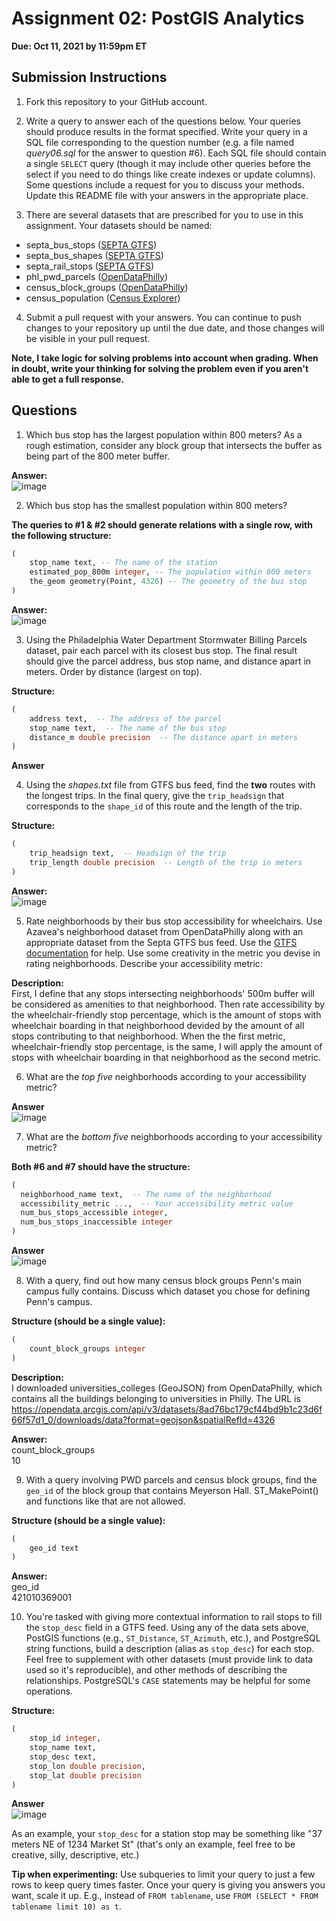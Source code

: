 # Assignment 02: PostGIS Analytics

**Due: Oct 11, 2021 by 11:59pm ET**

## Submission Instructions

1. Fork this repository to your GitHub account.

2. Write a query to answer each of the questions below. Your queries should produce results in the format specified. Write your query in a SQL file corresponding to the question number (e.g. a file named _query06.sql_ for the answer to question #6). Each SQL file should contain a single `SELECT` query (though it may include other queries before the select if you need to do things like create indexes or update columns). Some questions include a request for you to discuss your methods. Update this README file with your answers in the appropriate place.

3. There are several datasets that are prescribed for you to use in this assignment. Your datasets should be named:
  * septa_bus_stops ([SEPTA GTFS](http://www3.septa.org/developer/))
  * septa_bus_shapes ([SEPTA GTFS](http://www3.septa.org/developer/))
  * septa_rail_stops ([SEPTA GTFS](http://www3.septa.org/developer/))
  * phl_pwd_parcels ([OpenDataPhilly](https://opendataphilly.org/dataset/pwd-stormwater-billing-parcels))
  * census_block_groups ([OpenDataPhilly](https://opendataphilly.org/dataset/census-block-groups))
  * census_population ([Census Explorer](https://data.census.gov/cedsci/table?t=Populations%20and%20People&g=0500000US42101%241500000&y=2010&d=DEC%20Summary%20File%201&tid=DECENNIALSF12010.P1))

4. Submit a pull request with your answers. You can continue to push changes to your repository up until the due date, and those changes will be visible in your pull request.

**Note, I take logic for solving problems into account when grading. When in doubt, write your thinking for solving the problem even if you aren't able to get a full response.**

## Questions

1. Which bus stop has the largest population within 800 meters? As a rough estimation, consider any block group that intersects the buffer as being part of the 800 meter buffer.  
  
**Answer:**  
![image](https://user-images.githubusercontent.com/90301308/137847250-0ef8a233-fc9a-43e8-9b9a-783186183df6.png)


2. Which bus stop has the smallest population within 800 meters?

  **The queries to #1 & #2 should generate relations with a single row, with the following structure:**

  ```sql
  (
      stop_name text, -- The name of the station
      estimated_pop_800m integer, -- The population within 800 meters
      the_geom geometry(Point, 4326) -- The geometry of the bus stop
  )
  ```
    
**Answer:**   
![image](https://user-images.githubusercontent.com/90301308/137847325-83ba70d4-4ff9-4bd8-b9f3-9471ea4db346.png)


3. Using the Philadelphia Water Department Stormwater Billing Parcels dataset, pair each parcel with its closest bus stop. The final result should give the parcel address, bus stop name, and distance apart in meters. Order by distance (largest on top).

  **Structure:**
  ```sql
  (
      address text,  -- The address of the parcel
      stop_name text,  -- The name of the bus stop
      distance_m double precision  -- The distance apart in meters
  )
  ```
    
**Answer**  



4. Using the _shapes.txt_ file from GTFS bus feed, find the **two** routes with the longest trips. In the final query, give the `trip_headsign` that corresponds to the `shape_id` of this route and the length of the trip.

  **Structure:**
  ```sql
  (
      trip_headsign text,  -- Headsign of the trip
      trip_length double precision  -- Length of the trip in meters
  )
  ```
    
**Answer:**   
![image](https://user-images.githubusercontent.com/90301308/137847829-744b05c6-6cf0-4165-8341-bbcf9c908865.png)



5. Rate neighborhoods by their bus stop accessibility for wheelchairs. Use Azavea's neighborhood dataset from OpenDataPhilly along with an appropriate dataset from the Septa GTFS bus feed. Use the [GTFS documentation](https://gtfs.org/reference/static/) for help. Use some creativity in the metric you devise in rating neighborhoods. Describe your accessibility metric:

  **Description:**  
  First, I define that any stops intersecting neighborhoods' 500m buffer will be considered as amenities to that neighborhood. Then rate accessibility by the wheelchair-friendly stop percentage, which is the amount of stops with wheelchair boarding in that neighborhood devided by the amount of all stops contributing to that neighborhood. When the the first metric, wheelchair-friendly stop percentage, is the same, I will apply the amount of stops with wheelchair boarding in that neighborhood as the second metric.
  
  
6. What are the _top five_ neighborhoods according to your accessibility metric?  
  
**Answer**   
![image](https://user-images.githubusercontent.com/90301308/137847103-f8e9af20-95f0-49e6-b8c8-55dbffea729e.png)


7. What are the _bottom five_ neighborhoods according to your accessibility metric?

  **Both #6 and #7 should have the structure:**
  ```sql
  (
    neighborhood_name text,  -- The name of the neighborhood
    accessibility_metric ...,  -- Your accessibility metric value
    num_bus_stops_accessible integer,
    num_bus_stops_inaccessible integer
  )
  ```
    
**Answer**   
![image](https://user-images.githubusercontent.com/90301308/137847148-0d2ca8e4-e6ed-4885-970d-44a5b77fb772.png)


8. With a query, find out how many census block groups Penn's main campus fully contains. Discuss which dataset you chose for defining Penn's campus.

  **Structure (should be a single value):**
  ```sql
  (
      count_block_groups integer
  )
  ```

**Description:**  
  I downloaded universities_colleges (GeoJSON) from OpenDataPhilly, which contains all the buildings belonging to universities in Philly. The URL is https://opendata.arcgis.com/api/v3/datasets/8ad76bc179cf44bd9b1c23d6f66f57d1_0/downloads/data?format=geojson&spatialRefId=4326
  
  
  
**Answer:**   
count_block_groups   
10   


9. With a query involving PWD parcels and census block groups, find the `geo_id` of the block group that contains Meyerson Hall. ST_MakePoint() and functions like that are not allowed.

  **Structure (should be a single value):**
  ```sql
  (
      geo_id text
  )
  ```
    
**Answer:**   
geo_id   
421010369001  


10. You're tasked with giving more contextual information to rail stops to fill the `stop_desc` field in a GTFS feed. Using any of the data sets above, PostGIS functions (e.g., `ST_Distance`, `ST_Azimuth`, etc.), and PostgreSQL string functions, build a description (alias as `stop_desc`) for each stop. Feel free to supplement with other datasets (must provide link to data used so it's reproducible), and other methods of describing the relationships. PostgreSQL's `CASE` statements may be helpful for some operations.

  **Structure:**
  ```sql
  (
      stop_id integer,
      stop_name text,
      stop_desc text,
      stop_lon double precision,
      stop_lat double precision
  )
  ```
    
**Answer**  
![image](https://user-images.githubusercontent.com/90301308/137842845-51dfe359-1c53-4287-af6d-2c611109cec9.png)



  As an example, your `stop_desc` for a station stop may be something like "37 meters NE of 1234 Market St" (that's only an example, feel free to be creative, silly, descriptive, etc.)

  **Tip when experimenting:** Use subqueries to limit your query to just a few rows to keep query times faster. Once your query is giving you answers you want, scale it up. E.g., instead of `FROM tablename`, use `FROM (SELECT * FROM tablename limit 10) as t`.
